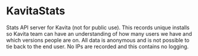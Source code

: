 # KavitaStats
Stats API server for Kavita (not for public use). This records unique installs so Kavita team can have an understanding of how many users we have and which versions people are on.
All data is anonymous and is not possible to tie back to the end user. No IPs are recorded and this contains no logging. 
